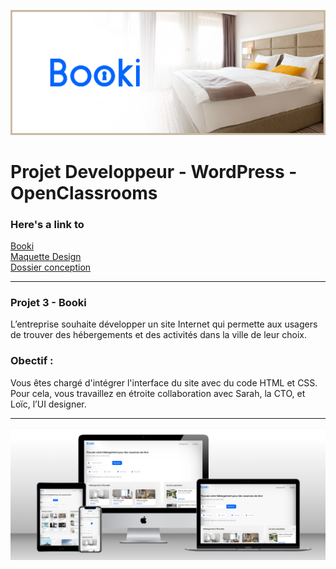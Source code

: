 ![](screenshot_1.png)

# Projet Developpeur - WordPress - OpenClassrooms


### Here's a link to <br>
<a href="https://raquel-salamone.fr/laboratoire/booki/" target="_blank" alt=Booki style="margin-top: 10px;"> Booki</a>
</br>
<a href="https://www.figma.com/file/B3eLowtWREc9YXzBcGRAHn/Maquettes-Booki-(desktop)?type=design&node-id=3-0&mode=design&t=z0UFacK3rZT97T0a-0" target="_blank" alt= Maquette Booki style="margin-top: 10px;"> Maquette Design</a>
<br>
<a href="/riding_cities_dossier_conception.pdf" target="_blank" alt=Booki style="margin-top: 10px;"> Dossier conception</a>
</br>

---

### Projet 3 - Booki <br>
L’entreprise souhaite développer un site Internet qui permette aux usagers de trouver des hébergements et des activités dans la ville de leur choix.

### Obectif :<br>
Vous êtes chargé d'intégrer l'interface du site avec du code HTML et CSS. Pour cela, vous travaillez en étroite collaboration avec Sarah, la CTO, et Loïc, l’UI designer. 
</br>

---
![](mockup.png)
